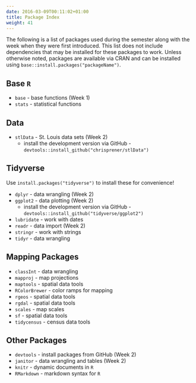 ```yaml
---
date: 2016-03-09T00:11:02+01:00
title: Package Index
weight: 41
---
```


The following is a list of packages used during the semester along with the week when they were first introduced. This list does not include dependencies that may be installed for these packages to work. Unless otherwise noted, packages are available via CRAN and can be installed using `base::install.packages("packageName")`.

## Base `R`
- `base` - base functions (Week 1)
- `stats` - statistical functions

## Data
- `stlData` - St. Louis data sets (Week 2)
  - install the development version via GitHub - `devtools::install_github("chrisprener/stlData")`

## Tidyverse
Use `install.packages("tidyverse")` to install these for convenience!

- `dplyr` - data wrangling (Week 2)
- `ggplot2` - data plotting (Week 2)
  - install the development version via GitHub - `devtools::install_github("tidyverse/ggplot2")`
- `lubridate` - work with dates
- `readr` - data import (Week 2)
- `stringr` - work with strings
- `tidyr` - data wrangling

## Mapping Packages
- `classInt` - data wrangling
- `mapproj` - map projections
- `maptools` - spatial data tools
- `RColorBrewer` - color ramps for mapping
- `rgeos` - spatial data tools
- `rgdal` - spatial data tools
- `scales` - map scales
- `sf` - spatial data tools
- `tidycensus` - census data tools

## Other Packages
- `devtools` - install packages from GitHub (Week 2)
- `janitor` - data wrangling and tables (Week 2)
- `knitr` - dynamic documents in `R`
- `RMarkdown` - markdown syntax for `R`